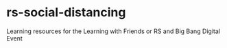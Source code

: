 # rs-social-distancing
Learning resources for the Learning with Friends or RS and Big Bang Digital Event
